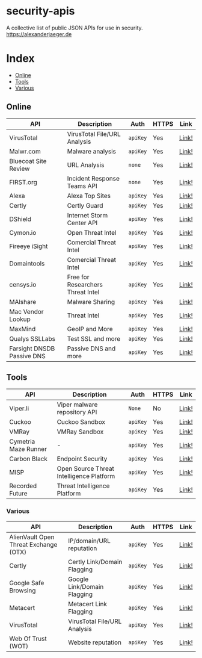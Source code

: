 # security-apis
A collective list of public JSON APIs for use in security. https://alexanderjaeger.de

# Index
* [Online](#online)
* [Tools](#tools)
* [Various](#various)


## Online
API | Description | Auth | HTTPS | Link |
|---|---|---|---|---|
| VirusTotal | VirusTotal File/URL Analysis | `apiKey` | Yes | [Link!](https://www.virustotal.com/en/documentation/public-api/) |
| Malwr.com | Malware analysis | `apiKey` | Yes | [Link!](https://malwr.com/) |
| Bluecoat Site Review | URL Analysis | `none` | Yes | [Link!](https://sitereview.bluecoat.com/sitereview.jsp) |
| FIRST.org | Incident Response Teams API | `none` | Yes | [Link!](https://api.first.org/) |
| Alexa | Alexa Top Sites | `apiKey` | Yes | [Link!](https://docs.aws.amazon.com/AlexaTopSites/latest/) |
| Certly | Certly Guard | `apiKey` | Yes | [Link!](https://guard.certly.io/) |
| DShield | Internet Storm Center API  | `apiKey` | Yes | [Link!](https://www.dshield.org/api/) |
| Cymon.io | Open Threat Intel  | `apiKey` | Yes | [Link!](https://guard.certly.io/) |
| Fireeye iSight | Comercial Threat Intel  | `apiKey` | Yes | [Link!](https://docs.fireeye.com/iSight/index.html#/) |
| Domaintools | Comercial Threat Intel  | `apiKey` | Yes | [Link!](https://www.domaintools.com/products/api-integration/) |
| censys.io | Free for Researchers Threat Intel  | `apiKey` | Yes | [Link!](https://censys.io/api) |
| MAlshare | Malware Sharing  | `apiKey` | Yes | [Link!](https://malshare.com/doc.php) |
| Mac Vendor Lookup | Threat Intel  | `apiKey` | Yes | [Link!](https://macvendors.com/api) |
| MaxMind | GeoIP and More  | `apiKey` | Yes | [Link!](https://dev.maxmind.com/) |
| Qualys SSLLabs | Test SSL and more | `apiKey` | Yes | [Link!](https://www.ssllabs.com/projects/ssllabs-apis/) |
| Farsight DNSDB Passive DNS | Passive DNS and more | `apiKey` | Yes | [Link!](https://api.dnsdb.info/) |




## Tools

API | Description | Auth | HTTPS | Link |
|---|---|---|---|---|
| Viper.li | Viper malware repository API | `None` | No | [Link!](http://viper-framework.readthedocs.io/en/latest/usage/web.html) |
| Cuckoo | Cuckoo Sandbox | `apiKey` | Yes | [Link!](https://malwr.com/) |
| VMRay | VMRay Sandbox | `apiKey` | Yes | [Link!](https://www.vmray.com/blog/v-1-9-api-now-restjson/) |
| Cymetria Maze Runner | - | `apiKey` | Yes | [Link!](https://community.cymmetria.com/api/sdk.pdf) |
| Carbon Black | Endpoint Security | `apiKey` | Yes | [Link!](https://github.com/carbonblack/cbapi) |
| MISP | Open Source Threat Intelligence Platform | `apiKey` | Yes | [Link!](https://www.circl.lu/doc/misp/automation/) |
| Recorded Future | Threat Intelligence Platform | `apiKey` | Yes | [Link!](https://www.circl.lu/doc/misp/automation/) |


### Various
API | Description | Auth | HTTPS | Link |
|---|---|---|---|---|
| AlienVault Open Threat Exchange (OTX) | IP/domain/URL reputation | `apiKey` | Yes | [Link!](https://otx.alienvault.com/api/) |
| Certly | Certly Link/Domain Flagging | `apiKey` | Yes | [Link!](https://guard.certly.io/) |
| Google Safe Browsing | Google Link/Domain Flagging | `apiKey` | Yes | [Link!](https://developers.google.com/safe-browsing/) |
| Metacert | Metacert Link Flagging | `apiKey` | Yes | [Link!](https://metacert.com/) |
| VirusTotal | VirusTotal File/URL Analysis | `apiKey` | Yes | [Link!](https://www.virustotal.com/en/documentation/public-api/) |
| Web Of Trust (WOT) | Website reputation | `apiKey` | Yes | [Link!](https://www.mywot.com/wiki/API) |
